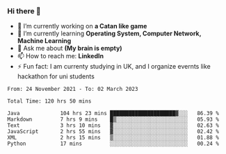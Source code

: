 ### Hi there 👋
- 🔭 I’m currently working on **a Catan like game**
- 🌱 I’m currently learning **Operating System, Computer Network, Machine Learning**
- 💬 Ask me about **(My brain is empty)**
- 📫 How to reach me: **LinkedIn**
- ⚡ Fun fact: I am currenty studying in UK, and I organize evernts like hackathon for uni students

<!--START_SECTION:waka-->

```text
From: 24 November 2021 - To: 02 March 2023

Total Time: 120 hrs 50 mins

Java             104 hrs 23 mins █████████████████████▓░░░   86.39 %
Markdown         7 hrs 9 mins    █▒░░░░░░░░░░░░░░░░░░░░░░░   05.93 %
Text             3 hrs 10 mins   ▓░░░░░░░░░░░░░░░░░░░░░░░░   02.63 %
JavaScript       2 hrs 55 mins   ▓░░░░░░░░░░░░░░░░░░░░░░░░   02.42 %
XML              2 hrs 15 mins   ▒░░░░░░░░░░░░░░░░░░░░░░░░   01.88 %
Python           17 mins         ░░░░░░░░░░░░░░░░░░░░░░░░░   00.24 %
```

<!--END_SECTION:waka-->
